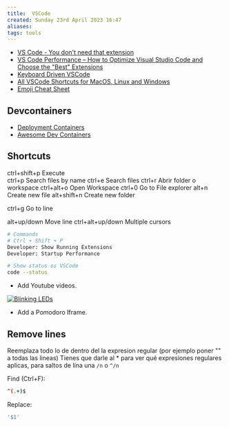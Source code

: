 ```yaml
---
title:  VSCode
created: Sunday 23rd April 2023 16:47
aliases: 
tags: tools
---
```


- [VS Code - You don't need that extension](https://www.roboleary.net/vscode/2020/08/05/dont-need-extensions.html)
- [VS Code Performance – How to Optimize Visual Studio Code and Choose the "Best" Extensions](https://www.freecodecamp.org/news/optimize-vscode-performance-best-extensions/)
- [Keyboard Driven VSCode](https://dev.to/waylonwalker/keyboard-driven-vscode-n0a)
- [All VSCode Shortcuts for MacOS, Linux and Windows](https://vscode-shortcuts.com/)
- [Emoji Cheat Sheet](https://www.webfx.com/tools/emoji-cheat-sheet/)

## Devcontainers

- [Deployment Containers](https://containers.dev/)
- [Awesome Dev Containers](https://github.com/manekinekko/awesome-devcontainers)

## Shortcuts

ctrl+shift+p    Execute         
ctrl+p      Search files by name
ctrl+e      Search files
ctrl+r      Abrir folder o workspace
ctrl+alt+o  Open Workspace
ctrl+0      Go to File explorer
alt+n       Create new file
alt+shift+n Create new folder

ctrl+g      Go to line

alt+up/down Move line
ctrl+alt+up/down    Multiple cursors

```bash
# Commands
# Ctrl + Shift + P 
Developer: Show Running Extensions
Developer: Startup Performance

# Show status os VSCode
code --status
```

- Add Youtube videos.

[![Blinking LEDs](http://img.youtube.com/vi/XAMVzS13HY0/0.jpg)](http://www.youtube.com/watch?v=XAMVzS13HY0 "Blinking LEDs")

- Add a Pomodoro Iframe.
    <!-- <iframe width="560" height="700" src="https://pomofocus.io/"></iframe> -->

## Remove lines

Reemplaza todo lo de dentro del la expresion regular (por ejemplo poner "" a todas las lineas)
Tienes que darle al * para ver qué expresiones regulares aplicas, para saltos de lína una `/n` o `^/n`


Find (Ctrl+F):

```bash
^(.+)$
```

Replace:

```bash
'$1'
```
